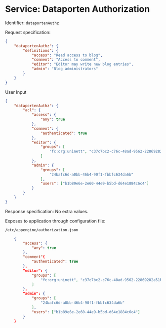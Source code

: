 # Service: Dataporten Authorization

Identifier: `dataportenAuthz`

Request specification:

```json
{
	"dataportenAuthz": {
		"definitions": {
			"access": "Read access to blog",
			"comment": "Access to comment",
			"editor": "Editor may write new blog entries",
			"admin": "Blog administrators"
		}
	}
}
```

User Input

```json
{
	"dataportenAuthz": {
		"acl": {
			"access": {
				"any": true
			},
			"comment": {
				"authenticated": true
			},
			"editor": {
				"groups": [
					"fc:org:uninett", "c37c7bc2-c76c-48ad-9562-22869282a51b"
				]
			},
			"admin": {
				"groups": [
					"24bafc6d-a0bb-46b4-90f1-fbbfc634da6b"
				],
				"users": ["b1b89e6e-2e60-44e9-b5bd-d64e1884c6c4"]
			}
		}
	}
}
```


Response specification: No extra values.


Exposes to application through configuration file:

`/etc/appengine/authorization.json`

```json
	{
		"access": {
			"any": true
		},
		"comment"{
			"authenticated": true
		},
		"editor": {
			"groups": [
				"fc:org:uninett", "c37c7bc2-c76c-48ad-9562-22869282a51b"
			]
		},
		"admin": {
			"groups": [
				"24bafc6d-a0bb-46b4-90f1-fbbfc634da6b"
			],
			"users": ["b1b89e6e-2e60-44e9-b5bd-d64e1884c6c4"]
		}
	}
```